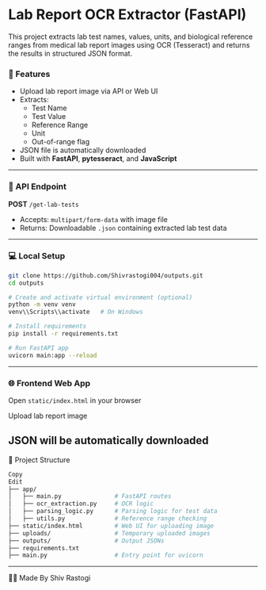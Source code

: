 # Lab Report OCR Extractor (FastAPI)

This project extracts lab test names, values, units, and biological reference ranges from medical lab report images using OCR (Tesseract) and returns the results in structured JSON format.

### 🔧 Features
- Upload lab report image via API or Web UI
- Extracts:
  - Test Name
  - Test Value
  - Reference Range
  - Unit
  - Out-of-range flag
- JSON file is automatically downloaded
- Built with **FastAPI**, **pytesseract**, and **JavaScript**

---

### 🚀 API Endpoint

**POST** `/get-lab-tests`

- Accepts: `multipart/form-data` with image file
- Returns: Downloadable `.json` containing extracted lab test data

---

### 💻 Local Setup

```bash
git clone https://github.com/Shivrastogi004/outputs.git
cd outputs

# Create and activate virtual environment (optional)
python -m venv venv
venv\\Scripts\\activate   # On Windows

# Install requirements
pip install -r requirements.txt

# Run FastAPI app
uvicorn main:app --reload
```
---
### 🌐 Frontend Web App
Open ```static/index.html``` in your browser

Upload lab report image

JSON will be automatically downloaded
---
📁 Project Structure
```bash
Copy
Edit
├── app/
│   ├── main.py               # FastAPI routes
│   ├── ocr_extraction.py     # OCR logic
│   ├── parsing_logic.py      # Parsing logic for test data
│   ├── utils.py              # Reference range checking
├── static/index.html         # Web UI for uploading image
├── uploads/                  # Temporary uploaded images
├── outputs/                  # Output JSONs
├── requirements.txt
├── main.py                   # Entry point for uvicorn
```
---
🧑‍💻 Made By
Shiv Rastogi

